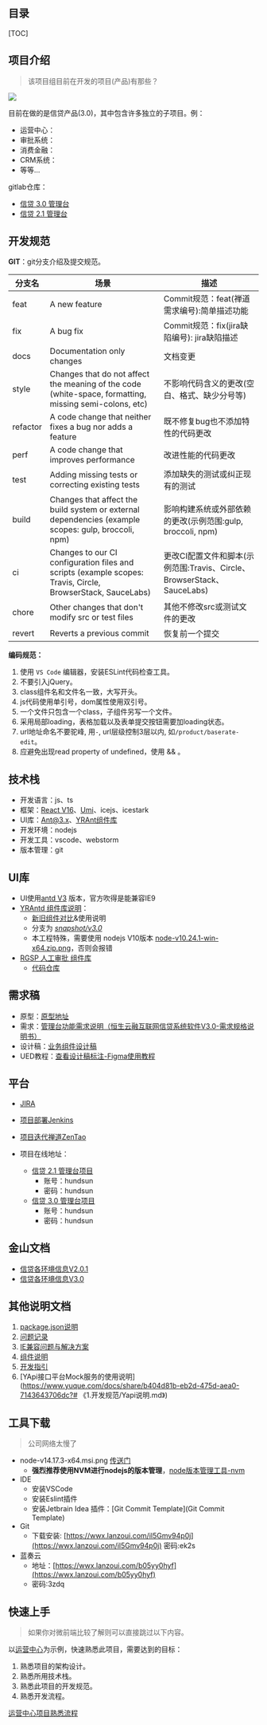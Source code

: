 ## 目录

[TOC]

## 项目介绍

> 该项目组目前在开发的项目(产品)有那些？

![](img.png)

目前在做的是信贷产品(3.0)，其中包含许多独立的子项目。例：

- 运营中心：
- 审批系统：
- 消费金融：
- CRM系统：
- 等等...

gitlab仓库：

- [信贷 3.0 管理台](http://gitlab.yunrong.cn/loanv3.0/channel/hsjry-react/hsjry-kylin)
- [信贷 2.1 管理台](http://gitlab.yunrong.cn/loanV2.1/channel/hsjry-react/hsjry-kylin)

## 开发规范
**GIT**：git分支介绍及提交规范。

| 分支名   | 场景                                                         | 描述                                                         |
| -------- | ------------------------------------------------------------ | ------------------------------------------------------------ |
| feat     | A new feature                                                | Commit规范：feat(禅道需求编号):简单描述功能                  |
| fix      | A bug fix                                                    | Commit规范：fix(jira缺陷编号): jira缺陷描述                  |
| docs     | Documentation only changes                                   | 文档变更                                                     |
| style    | Changes that do not affect the meaning of the code (white-space, formatting, missing semi-colons, etc) | 不影响代码含义的更改(空白、格式、缺少分号等)                 |
| refactor | A code change that neither fixes a bug nor adds a feature    | 既不修复bug也不添加特性的代码更改                            |
| perf     | A code change that improves performance                      | 改进性能的代码更改                                           |
| test     | Adding missing tests or correcting existing tests            | 添加缺失的测试或纠正现有的测试                               |
| build    | Changes that affect the build system or external dependencies (example scopes: gulp, broccoli, npm) | 影响构建系统或外部依赖的更改(示例范围:gulp, broccoli, npm)   |
| ci       | Changes to our CI configuration files and scripts (example scopes: Travis, Circle, BrowserStack, SauceLabs) | 更改CI配置文件和脚本(示例范围:Travis、Circle、BrowserStack、SauceLabs) |
| chore    | Other changes that don't modify src or test files            | 其他不修改src或测试文件的更改                                |
| revert   | Reverts a previous commit                                    | 恢复前一个提交                                               |

**编码规范：**

1. 使用 `VS Code` 编辑器，安装ESLint代码检查工具。
2. 不要引入jQuery。
3. class组件名和文件名一致，大写开头。
4. js代码使用单引号，dom属性使用双引号。
5. 一个文件只包含一个class，子组件另写一个文件。
6. 采用局部loading，表格加载以及表单提交按钮需要加loading状态。
7. url地址命名不要驼峰, 用`-`, url层级控制3层以内, 如`/product/baserate-edit`。
8. 应避免出现read property of undefined，使用 && 。

## 技术栈

- 开发语言：js、ts
- 框架：[React V16](https://zh-hans.reactjs.org/)、[Umi](https://umijs.org/zh/)、icejs、icestark
- UI库：[Ant@3.x](https://3x.ant.design/index-cn)、[YRAnt组件库](https://www.wolai.com/zhouguoqiang/cbEUaWNdjGkEFotzG6VPay)
- 开发环境：nodejs
- 开发工具：vscode、webstorm
- 版本管理：git

## UI库

- UI使用[antd V3](https://3x.ant.design/docs/react/introduce-cn)  版本，官方吹得是能兼容IE9
- [YRAntd 组件库说明](https://www.wolai.com/zhouguoqiang/cbEUaWNdjGkEFotzG6VPay)：
  - [新旧组件对比](https://www.wolai.com/zhouguoqiang/cmGm3USz5zquuJt8Noxwp7)&使用说明 
  - 分支为 [_snapshot/v3.0_](http://gitlab.yunrong.cn/hsjry-ui/react-components/tree/snapshot/v3.0)
  - 本工程特殊，需要使用 nodejs V10版本 [node-v10.24.1-win-x64.zip.png](https://www.yuque.com/attachments/yuque/0/2021/png/2744051/1626687278188-76ada63c-4e00-48e8-aea7-1c272f5264a8.png?_lake_card=%7B%22src%22%3A%22https%3A%2F%2Fwww.yuque.com%2Fattachments%2Fyuque%2F0%2F2021%2Fpng%2F2744051%2F1626687278188-76ada63c-4e00-48e8-aea7-1c272f5264a8.png%22%2C%22name%22%3A%22node-v10.24.1-win-x64.zip.png%22%2C%22size%22%3A18309598%2C%22type%22%3A%22image%2Fpng%22%2C%22ext%22%3A%22png%22%2C%22status%22%3A%22done%22%2C%22taskId%22%3A%22ucdabea5d-d9ff-4cf6-bc5d-c435a9a9ef3%22%2C%22taskType%22%3A%22upload%22%2C%22id%22%3A%22u1fbdcce7%22%2C%22card%22%3A%22file%22%7D)，否则会报错
- [RGSP 人工审批 组件库](http://sinopia.yunrong.cn:4873/#/detail/react-bpmn-design)
  - [代码仓库](http://gitlab.yunrong.cn/web/RGSP)

## 需求稿

- 原型：[原型地址](http://11.253.67.192:16836/)
- 需求：[管理台功能需求说明（恒生云融互联网信贷系统软件V3.0-需求规格说明书）](http://gitlab.yunrong.cn/loanv3.0/document/blob/master/04-需求文档/恒生云融互联网信贷系统软件V3.0-需求规格说明书.docx)
- 设计稿：[业务组件设计稿](https://www.figma.com/file/eQJtpUzirLz65s3X4n9J5m/业务组件?node-id=0%3A1)
- UED教程：[查看设计稿标注-Figma使用教程](https://www.wolai.com/zhouguoqiang/v1DDo8bjQs9t4uq9BEKaKQ?theme=light)

## 平台

- [JIRA](http://10.139.33.124:8080/secure/Dashboard.jspa?selectPageId=11901)
- [项目部署Jenkins](http://jenkins.yunrong.cn:8080/view/loan3-0-%E4%BF%A1%E8%B4%B7%E4%BA%A7%E5%93%81/view/loanV3.0-dev/)
- [项目迭代禅道ZenTao](http://47.110.246.185/biz/my/)
- 项目在线地址：

  - [信贷 2.1 管理台项目](http://10.139.33.156:17585/login/login.html)
    - 账号：hundsun
    - 密码：hundsun
  - [信贷 3.0 管理台项目](http://11.253.67.214:16812/login/login.html)
    - 账号：hundsun
    - 密码：hundsun

## 金山文档

- [信贷各环境信息V2.0.1](https://www.kdocs.cn/l/sHZ55nmlF)
- [信贷各环境信息V3.0](https://www.kdocs.cn/l/cawRABrquUXr)

## 其他说明文档


1. [package.json说明](http://gitlab.yunrong.cn/loanV2.1/channel/hsjry-react/hsjry-kylin/blob/dev/package.json.md)
1. [问题记录](http://gitlab.yunrong.cn/loanV2.1/documents/tools/blob/master/1.%E5%BC%80%E5%8F%91%E8%A7%84%E8%8C%83/%E5%89%8D%E7%AB%AF%E9%97%AE%E9%A2%98%E8%AE%B0%E5%BD%95.md)
1. [IE兼容问题与解决方案](http://gitlab.yunrong.cn/loanV2.1/documents/tools/blob/master/1.%E5%BC%80%E5%8F%91%E8%A7%84%E8%8C%83/IE%E5%85%BC%E5%AE%B9%E9%97%AE%E9%A2%98%E4%B8%8E%E8%A7%A3%E5%86%B3%E6%96%B9%E6%A1%88.md)
1. [组件说明](http://gitlab.yunrong.cn/loanV2.1/documents/tools/blob/master/1.%E5%BC%80%E5%8F%91%E8%A7%84%E8%8C%83/%E5%89%8D%E7%AB%AF%E7%BB%84%E4%BB%B6%E8%AF%B4%E6%98%8E.md)
1. [开发指引](http://gitlab.yunrong.cn/loanV2.1/documents/tools)
1. [YApi接口平台Mock服务的使用说明](https://www.yuque.com/docs/share/b404d81b-eb2d-475d-aea0-7143643706dc?# 《1.开发规范/Yapi说明.md》)

## 工具下载

> 公司网络太慢了

- node-v14.17.3-x64.msi.png [传送门](https://www.yuque.com/attachments/yuque/0/2021/png/2744051/1626247528833-2eb24c35-ae85-43d1-aa91-df8c29cb3742.png?_lake_card=%7B%22src%22%3A%22https%3A%2F%2Fwww.yuque.com%2Fattachments%2Fyuque%2F0%2F2021%2Fpng%2F2744051%2F1626247528833-2eb24c35-ae85-43d1-aa91-df8c29cb3742.png%22%2C%22name%22%3A%22node-v14.17.3-x64.msi.png%22%2C%22size%22%3A30568448%2C%22type%22%3A%22image%2Fpng%22%2C%22ext%22%3A%22png%22%2C%22status%22%3A%22done%22%2C%22taskId%22%3A%22u540bcc59-884e-4656-8f1b-f28e9acc758%22%2C%22taskType%22%3A%22upload%22%2C%22id%22%3A%22u76d99b0e%22%2C%22card%22%3A%22file%22%7D)
  - **强烈推荐使用NVM进行nodejs的版本管理**，[node版本管理工具-nvm](https://blog.yahweh.top/views/backEnd/nodejs/nodejs-note-02/)
- IDE
  - 安装VSCode
  - 安装Eslint插件
  - 安装Jetbrain Idea 插件：[Git Commit Template](Git Commit Template)
- Git
  - 下载安装: [https://wwx.lanzoui.com/il5Gmv94p0j](https://wwx.lanzoui.com/il5Gmv94p0j)  密码:ek2s
- 蓝奏云
  - 地址：[https://wwx.lanzoui.com/b05yy0hyf](https://wwx.lanzoui.com/b05yy0hyf)  
  - 密码:3zdq

##  快速上手

> 如果你对微前端比较了解则可以直接跳过以下内容。

以[运营中心](http://gitlab.yunrong.cn/loanv3.0/channel/hsjry-react/apps/kylin-operation)为示例，快速熟悉此项目，需要达到的目标：

1. 熟悉项目的架构设计。
2. 熟悉所用技术栈。
3. 熟悉此项目的开发规范。
4. 熟悉开发流程。

[运营中心项目熟悉流程](https://note.youdao.com/s/8rjx9Wnn)




